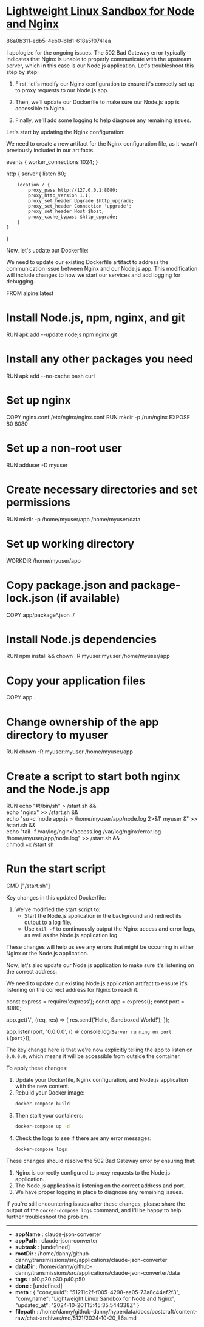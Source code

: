 # [Lightweight Linux Sandbox for Node and Nginx](https://claude.ai/chat/51211c2f-f005-4298-aa05-73a8c44ef2f3)

86a0b311-edb5-4eb0-b1d1-618a5f0741ea

 I apologize for the ongoing issues. The 502 Bad Gateway error typically indicates that Nginx is unable to properly communicate with the upstream server, which in this case is our Node.js application. Let's troubleshoot this step by step:

1. First, let's modify our Nginx configuration to ensure it's correctly set up to proxy requests to our Node.js app.

2. Then, we'll update our Dockerfile to make sure our Node.js app is accessible to Nginx.

3. Finally, we'll add some logging to help diagnose any remaining issues.

Let's start by updating the Nginx configuration:

<antThinking>We need to create a new artifact for the Nginx configuration file, as it wasn't previously included in our artifacts.</antThinking>

<antArtifact identifier="nginx-conf" type="application/vnd.ant.code" language="nginx" title="Nginx Configuration">
events {
    worker_connections 1024;
}

http {
    server {
        listen 80;
        
        location / {
            proxy_pass http://127.0.0.1:8080;
            proxy_http_version 1.1;
            proxy_set_header Upgrade $http_upgrade;
            proxy_set_header Connection 'upgrade';
            proxy_set_header Host $host;
            proxy_cache_bypass $http_upgrade;
        }
    }
}
</antArtifact>

Now, let's update our Dockerfile:

<antThinking>We need to update our existing Dockerfile artifact to address the communication issue between Nginx and our Node.js app. This modification will include changes to how we start our services and add logging for debugging.</antThinking>

<antArtifact identifier="custom-alpine-dockerfile" type="application/vnd.ant.code" language="dockerfile" title="Custom Alpine Linux Dockerfile with improved setup">
FROM alpine:latest

# Install Node.js, npm, nginx, and git
RUN apk add --update nodejs npm nginx git

# Install any other packages you need
RUN apk add --no-cache bash curl

# Set up nginx
COPY nginx.conf /etc/nginx/nginx.conf
RUN mkdir -p /run/nginx
EXPOSE 80 8080

# Set up a non-root user
RUN adduser -D myuser

# Create necessary directories and set permissions
RUN mkdir -p /home/myuser/app /home/myuser/data

# Set up working directory
WORKDIR /home/myuser/app

# Copy package.json and package-lock.json (if available)
COPY app/package*.json ./

# Install Node.js dependencies
RUN npm install && chown -R myuser:myuser /home/myuser/app

# Copy your application files
COPY app .

# Change ownership of the app directory to myuser
RUN chown -R myuser:myuser /home/myuser/app

# Create a script to start both nginx and the Node.js app
RUN echo "#!/bin/sh" > /start.sh && \
    echo "nginx" >> /start.sh && \
    echo "su -c 'node app.js > /home/myuser/app/node.log 2>&1' myuser &" >> /start.sh && \
    echo "tail -f /var/log/nginx/access.log /var/log/nginx/error.log /home/myuser/app/node.log" >> /start.sh && \
    chmod +x /start.sh

# Run the start script
CMD ["/start.sh"]
</antArtifact>

Key changes in this updated Dockerfile:

1. We've modified the start script to:
   - Start the Node.js application in the background and redirect its output to a log file.
   - Use `tail -f` to continuously output the Nginx access and error logs, as well as the Node.js application log.

These changes will help us see any errors that might be occurring in either Nginx or the Node.js application.

Now, let's also update our Node.js application to make sure it's listening on the correct address:

<antThinking>We need to update our existing Node.js application artifact to ensure it's listening on the correct address for Nginx to reach it.</antThinking>

<antArtifact identifier="nodejs-app" type="application/vnd.ant.code" language="javascript" title="Node.js Application">
const express = require('express');
const app = express();
const port = 8080;

app.get('/', (req, res) => {
  res.send('Hello, Sandboxed World!');
});

app.listen(port, '0.0.0.0', () => console.log(`Server running on port ${port}`));
</antArtifact>

The key change here is that we're now explicitly telling the app to listen on `0.0.0.0`, which means it will be accessible from outside the container.

To apply these changes:

1. Update your Dockerfile, Nginx configuration, and Node.js application with the new content.
2. Rebuild your Docker image:
   ```bash
   docker-compose build
   ```
3. Then start your containers:
   ```bash
   docker-compose up -d
   ```
4. Check the logs to see if there are any error messages:
   ```bash
   docker-compose logs
   ```

These changes should resolve the 502 Bad Gateway error by ensuring that:
1. Nginx is correctly configured to proxy requests to the Node.js application.
2. The Node.js application is listening on the correct address and port.
3. We have proper logging in place to diagnose any remaining issues.

If you're still encountering issues after these changes, please share the output of the `docker-compose logs` command, and I'll be happy to help further troubleshoot the problem.

---

* **appName** : claude-json-converter
* **appPath** : claude-json-converter
* **subtask** : [undefined]
* **rootDir** : /home/danny/github-danny/transmissions/src/applications/claude-json-converter
* **dataDir** : /home/danny/github-danny/transmissions/src/applications/claude-json-converter/data
* **tags** : p10.p20.p30.p40.p50
* **done** : [undefined]
* **meta** : {
  "conv_uuid": "51211c2f-f005-4298-aa05-73a8c44ef2f3",
  "conv_name": "Lightweight Linux Sandbox for Node and Nginx",
  "updated_at": "2024-10-20T15:45:35.544338Z"
}
* **filepath** : /home/danny/github-danny/hyperdata/docs/postcraft/content-raw/chat-archives/md/5121/2024-10-20_86a.md